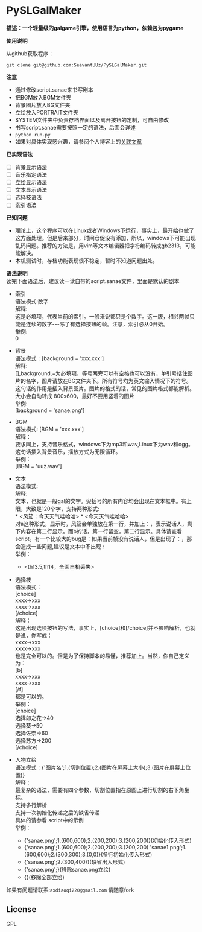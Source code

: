 PySLGalMaker
============

**描述：一个轻量级的galgame引擎，使用语言为python，依赖包为pygame**


**使用说明**

从github获取程序：

    git clone git@github.com:SeavantUUz/PySLGalMaker.git 
**注意**
* 通过修改script.sanae来书写剧本
* 把BGM放入BGM文件夹
* 背景图片放入BG文件夹
* 立绘放入PORTRAIT文件夹
* SYSTEM文件夹中负责存档界面以及离开按钮的定制，可自由修改
* 书写script.sanae需要按照一定的语法，后面会详述
* `python run.py`
* 如果对具体实现感兴趣，请参阅个人博客上的[关联文章](http://www.kochiya.me/2013/01/25/python%E5%88%B6%E4%BD%9Cgalgame%E5%BC%95%E6%93%8E.html)

**已实现语法**
- [ ] 背景显示语法
- [ ] 音乐指定语法
- [ ] 立绘显示语法
- [ ] 文本显示语法
- [ ] 选择枝语法
- [ ] 索引语法

**已知问题**
* 理论上，这个程序可以在Linux或者Windows下运行，事实上，最开始也做了这方面处理。但是后来部分，时间仓促没有添加，所以，windows下可能出现乱码问题。推荐的方法是，用vim等文本编辑器把字符编码转成gb2313，可能能解决。
* 本机测试时，存档功能表现很不稳定，暂时不知道问题出处。

**语法说明**  
读完下面语法后，建议读一读自带的script.sanae文件，里面是默认的剧本  
+ 索引  
    语法模式:数字  
    解释:  
      这是必填项，代表当前的索引。一般来说都只是个数字。这一版，相邻两帧只能是连续的数字---除了有选择按钮的帧。注意，索引必从0开始。  
    举例:      
    0  

+ 背景  
    语法模式：[background = 'xxx.xxx']  
    解释:  
      [],background,=为必填项，等号两旁可以有空格也可以没有，单引号括住图片的名字，图片请放在BG文件夹下。所有符号均为英文输入情况下的符号。这句话的作用是插入背景图片。图片的格式的话，常见的图片格式都能解析。大小会自动转成 800x600，最好不要用竖着的图片  
    举例:  
    [background = 'sanae.png']  

+ BGM  
    语法模式: [BGM = 'xxx.xxx']  
    解释：  
      要求同上，支持音乐格式，windows下为mp3和wav,Linux下为wav和ogg。这句话插入背景音乐，播放方式为无限循环。  
    举例：  
    [BGM = 'uuz.wav']  

+ 文本  
    语法模式: <xxxxxx>  
    解释:  
      文本，也就是一般gal的文字。尖括号的所有内容均会出现在文本框中。有上限，大致是120个字，支持两种形式:  
      * <风笳：今天天气哇哈哈>
      * <今天天气哇哈哈>  
      对a这种形式，显示时，风笳会单独放在第一行，并加上：，表示说话人，剩下内容在第二行显示。而b的话，第一行留空，第二行显示。具体请查看script。有一个比较大的bug是：如果当前帧没有说话人，但是出现了：，那会造成一些问题,建议是文本中不出现 :  
    举例：  
    * <th13.5,th14，全面自机丢失>

+ 选择枝  
    语法模式：    
    [choice]    
    xxxx->xxx   
    xxxx->xxx   
    [/choice]   
    解释：      
      这是出现选项按钮的写法，事实上，[choice]和[/choice]并不影响解析，也就是说，你写成：  
      xxxx->xxx  
      xxxx->xxx  
      也是完全可以的。但是为了保持脚本的易懂，推荐加上。当然，你自己定义为：  
      [b]  
      xxxx->xxx  
      xxxx->xxx  
      [/f]  
      都是可以的。  
    举例：  
    [choice]  
    选择卯之花->40  
    选择葵->50  
    选择佐奈->60  
    选择苏方->200  
    [/choice]  

+ 人物立绘  
    语法模式：{'图片名';1.(切割位置);2.(图片在屏幕上大小);3.(图片在屏幕上位置)}  
    解释：  
      最复杂的语法，需要有四个参数，切割位置指在原图上进行切割的右下角坐标。  
      支持多行解析  
      支持一次初始化传递之后的缺省传递  
      具体的请参看 script中的示例  
    举例：  
    * {'sanae.png';1.(600,600);2.(200,200);3.(200,200)}(初始化传入形式)
    * {'sanae.png';1.(600,600);2.(200,200);3.(200,200)
        'sanae1.png';1.(600,600);2.(300,300);3.(0,0)}(多行初始化传入形式)
    * {'sanae.png';2.(300,400)}(缺省出入形式)
    * {'sanae.png';}(移除sanae.png立绘)
    * {}(移除全部立绘)

如果有问题请联系:`axdiaoqi220@gmail.com`
请随意fork

License
-----------------------------
GPL

